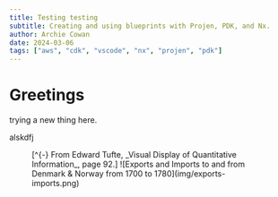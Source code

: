 ```yaml
---
title: Testing testing
subtitle: Creating and using blueprints with Projen, PDK, and Nx.
author: Archie Cowan
date: 2024-03-06
tags: ["aws", "cdk", "vscode", "nx", "projen", "pdk"]
---
```


# Greetings

trying a new thing here.

alskdfj

<figure>
[^{-} From Edward Tufte, _Visual Display of Quantitative Information_, page 92.]
![Exports and Imports to and from Denmark & Norway from 1700 to 1780](img/exports-imports.png)
</figure>
